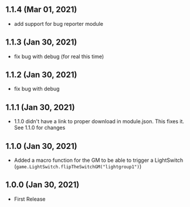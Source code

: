 ## 1.1.4 (Mar 01, 2021)

* add support for bug reporter module

## 1.1.3 (Jan 30, 2021)

* fix bug with debug (for real this time)

## 1.1.2 (Jan 30, 2021)

* fix bug with debug

## 1.1.1 (Jan 30, 2021)

* 1.1.0 didn't have a link to proper download in module.json. This fixes it. See 1.1.0 for changes

## 1.1.0 (Jan 30, 2021)

* Added a macro function for the GM to be able to trigger a LightSwitch (`game.LightSwitch.flipTheSwitchGM("lightgroup1")`)

## 1.0.0 (Jan 30, 2021)

* First Release